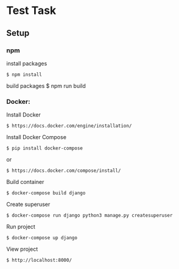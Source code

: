 # Test  Task

## Setup
### npm

install packages

    $ npm install

build packages
    $ npm run build

### Docker:

Install Docker

    $ https://docs.docker.com/engine/installation/

Install Docker Compose

    $ pip install docker-compose

or

    $ https://docs.docker.com/compose/install/

Build container

    $ docker-compose build django

Create superuser

    $ docker-compose run django python3 manage.py createsuperuser

Run project

    $ docker-compose up django

View project

    $ http://localhost:8000/
